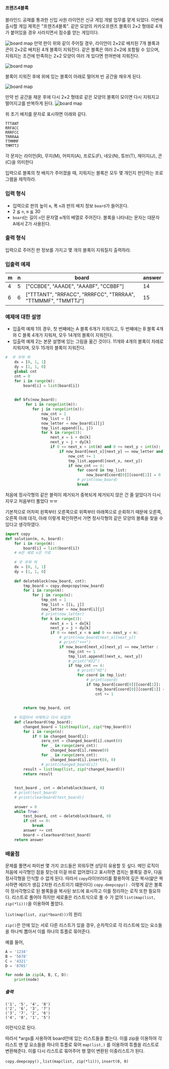 #### 프렌즈4블록

블라인드 공채를 통과한 신입 사원 라이언은 신규 게임 개발 업무를 맡게 되었다. 이번에 출시할 게임 제목은 "프렌즈4블록".
같은 모양의 카카오프렌즈 블록이 2×2 형태로 4개가 붙어있을 경우 사라지면서 점수를 얻는 게임이다.

![board map](http://t1.kakaocdn.net/welcome2018/pang1.png)
만약 판이 위와 같이 주어질 경우, 라이언이 2×2로 배치된 7개 블록과 콘이 2×2로 배치된 4개 블록이 지워진다. 같은 블록은 여러 2×2에 포함될 수 있으며, 지워지는 조건에 만족하는 2×2 모양이 여러 개 있다면 한꺼번에 지워진다.

![board map](http://t1.kakaocdn.net/welcome2018/pang2.png)

블록이 지워진 후에 위에 있는 블록이 아래로 떨어져 빈 공간을 채우게 된다.

![board map](http://t1.kakaocdn.net/welcome2018/pang3.png)

만약 빈 공간을 채운 후에 다시 2×2 형태로 같은 모양의 블록이 모이면 다시 지워지고 떨어지고를 반복하게 된다.
![board map](http://t1.kakaocdn.net/welcome2018/pang4.png)

위 초기 배치를 문자로 표시하면 아래와 같다.

```
TTTANT
RRFACC
RRRFCC
TRRRAA
TTMMMF
TMMTTJ
```

각 문자는 라이언(R), 무지(M), 어피치(A), 프로도(F), 네오(N), 튜브(T), 제이지(J), 콘(C)을 의미한다

입력으로 블록의 첫 배치가 주어졌을 때, 지워지는 블록은 모두 몇 개인지 판단하는 프로그램을 제작하라.

### 입력 형식

- 입력으로 판의 높이 `m`, 폭 `n`과 판의 배치 정보 `board`가 들어온다.
- 2 ≦ `n`, `m` ≦ 30
- `board`는 길이 `n`인 문자열 `m`개의 배열로 주어진다. 블록을 나타내는 문자는 대문자 A에서 Z가 사용된다.

### 출력 형식

입력으로 주어진 판 정보를 가지고 몇 개의 블록이 지워질지 출력하라.

### 입출력 예제

| m    | n    | board                                                        | answer |
| ---- | ---- | ------------------------------------------------------------ | ------ |
| 4    | 5    | ["CCBDE", "AAADE", "AAABF", "CCBBF"]                         | 14     |
| 6    | 6    | ["TTTANT", "RRFACC", "RRRFCC", "TRRRAA", "TTMMMF", "TMMTTJ"] | 15     |

### 예제에 대한 설명

- 입출력 예제 1의 경우, 첫 번째에는 A 블록 6개가 지워지고, 두 번째에는 B 블록 4개와 C 블록 4개가 지워져, 모두 14개의 블록이 지워진다.
- 입출력 예제 2는 본문 설명에 있는 그림을 옮긴 것이다. 11개와 4개의 블록이 차례로 지워지며, 모두 15개의 블록이 지워진다.



```python
#  우 우하 하 
    dx = [0, 1, 1]
    dy = [1, 1, 0]
    global cnt 
    cnt = 0
    for i in range(m):
        board[i] = list(board[i])
    
    
    def bfs(now_board):              
         for i in range(int(m)):
            for j in range(int(n)):
                now_cnt = 1
                tmp_list = []
                now_letter = now_board[i][j]
                tmp_list.append([i, j])
                for k in range(3):
                    next_x = i + dx[k]
                    next_y = j + dy[k]
                    if 0 <= next_x < int(m) and 0 <= next_y < int(n):
                        if now_board[next_x][next_y] == now_letter and now_board[next_x][next_y] != 0:
                            now_cnt += 1
                            tmp_list.append([next_x, next_y])
                            if now_cnt == 4:
                                for coord in tmp_list:
                                    now_board[coord[0]][coord[1]] = 0
                                # print(now_board)
                                break
```

처음에 정사각형의 같은 블럭이 제거되거 중복되게 제거되지 않은 건 줄 알았다가 다시 지우고 처음부터 풀었다 ㅠㅠ

기본적으로 어차피 왼쪽부터 오른쪽으로 위쪽부터 아래쪽으로 순회하기 때문에 오른쪽, 오른쪽 아래 대각, 아래 이렇게 확인하면서 가면 정사각형의 같은 모양의 블록을 찾을 수 있다고 생각하였다. 

```python
import copy
def solution(m, n, board):
    for i in range(m):
        board[i] = list(board[i])
    # m은 세로 n은 가로
    
    # 우 우하 하
    dx = [0, 1, 1]
    dy = [1, 1, 0]
     
    def deleteblock(now_board, cnt):
        tmp_board = copy.deepcopy(now_board)
        for i in range(m):
            for j in range(n):
                tmp_cnt = 1
                tmp_list = [[i, j]]
                now_letter = now_board[i][j]
                # print(now_letter)
                for k in range(3):
                    next_x = i + dx[k]
                    next_y = j + dy[k]
                    if 0 <= next_x < m and 0 <= next_y < n:
                        # print(now_board[next_x][next_y])
                        # print("+++")
                        if now_board[next_x][next_y] == now_letter :
                            tmp_cnt += 1
                            tmp_list.append([next_x, next_y])
                            # print("HI2")
                            if tmp_cnt == 4:
                                # print("HI")
                                for coord in tmp_list:
                                    # print(coord)
                                    if tmp_board[coord[0]][coord[1]]:
                                        tmp_board[coord[0]][coord[1]] = 0
                                        cnt += 1
        
                                        
        return tmp_board, cnt
    
    # 뒤집어서 삭제하고 다시 뒤집자
    def clearboard(tmp_board):
        changed_board = list(map(list, zip(*tmp_board)))
        for i in range(n):
            if 0 in changed_board[i]:
                zero_cnt = changed_board[i].count(0)
                for _ in range(zero_cnt):                    
                    changed_board[i].remove(0)
                for _ in range(zero_cnt):                    
                    changed_board[i].insert(0, 0)
                # print(changed_board[i])
        result = list(map(list, zip(*changed_board)))
        return result      
                               
        
    test_board , cnt = deleteblock(board, 0)
    # print(test_board)
    # print(clearboard(test_board))
        
    answer = 0
    while True:
        test_board, cnt = deleteblock(board, 0)
        if cnt == 0:
            break
        answer += cnt
        board = clearboard(test_board)        
    return answer
```



### 배울점

문제를 풀면서 파이썬 몇 가지 코드들은 외워두면 상당히 유용할 듯 싶다. 메인 로직이 처음에 사각형인 점을 찾는데 이걸 바로 없어졌다고 표시하면 겹치는 블록일 경우, 다음 정사각형을 인식할 수 없게 된다. 따라서 ``copy``라이브러리를 활용하여 깊은 복사(얉은 복사하면 에러가 생김 2차원 리스트이기 떄문이다) ``copy.deepcopy()`` . 이렇게 같은 블록이 정사각형으로 된 블록들을 복사된 보드에 표시하고 이를 정리하는 로직 또한 필요하다. 리스트로 풀어야 하지만 세로줄은 리스트식으로 풀 수 가 없어 ``list(map(list, zip(*li)))``을 이용하여 풀었다. 

``list(map(list, zip(*board)))``의 원리

``zip()``은 안에 있는 서로 다른 리스트가 있을 경우, 순차적으로 각 리스트에 있는 요소들을 하나씩 뽑아서 이를 하나의 튜플로 묶어준다.

예를 들어,

```python
A = '1234'
B = '5678'
C = '4321'
D = '8765'

for node in zip(A, B, C, D):
    print(node)
```

##### 출력

```
('1', '5', '4', '8')
('2', '6', '3', '7')
('3', '7', '2', '6')
('4', '8', '1', '5')
```

이런식으로 된다.

따라서 *args를 사용하여 board안에 있는 리스트들을 뽑는다. 이를 zip을 이용하여 각 리스트 맨 앞 요소들을 하나의 튜플로 묶어 ``map(list,)`` 를 이용하여 튜플을 리스트로 변환해준다. 이를 다시 리스트로 묶어주어 행 열이 변환된 이중리스트가 된다.

``copy.deepcopy()`` ,  ``list(map(list, zip(*li)))``, ``insert(0, 0)`` 